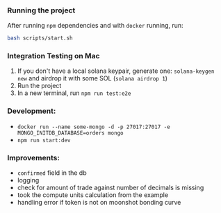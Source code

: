 ### Running the project
After running `npm` dependencies and with `docker` running, run:
```bash
bash scripts/start.sh
```

### Integration Testing on Mac

1. If you don't have a local solana keypair, generate one: `solana-keygen new` and airdrop it with some SOL (`solana airdrop 1`)
2. Run the project
3. In a new terminal, run `npm run test:e2e`

### Development:

- `docker run --name some-mongo -d -p 27017:27017 -e MONGO_INITDB_DATABASE=orders mongo`
- `npm run start:dev`

### Improvements:

- `confirmed` field in the db
- logging
- check for amount of trade against number of decimals is missing
- took the compute units calculation from the example
- handling error if token is not on moonshot bonding curve
